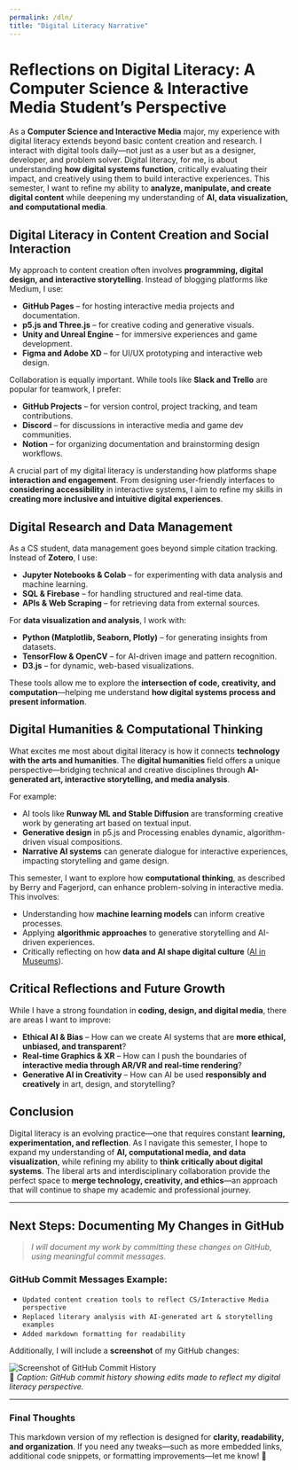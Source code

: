 ```yaml
---
permalink: /dln/
title: "Digital Literacy Narrative"
---
```


# **Reflections on Digital Literacy: A Computer Science & Interactive Media Student’s Perspective**  

As a **Computer Science and Interactive Media** major, my experience with digital literacy extends beyond basic content creation and research. I interact with digital tools daily—not just as a user but as a designer, developer, and problem solver. Digital literacy, for me, is about understanding **how digital systems function**, critically evaluating their impact, and creatively using them to build interactive experiences. This semester, I want to refine my ability to **analyze, manipulate, and create digital content** while deepening my understanding of **AI, data visualization, and computational media**.  

## **Digital Literacy in Content Creation and Social Interaction**  

My approach to content creation often involves **programming, digital design, and interactive storytelling**. Instead of blogging platforms like Medium, I use:  

- **GitHub Pages** – for hosting interactive media projects and documentation.  
- **p5.js and Three.js** – for creative coding and generative visuals.  
- **Unity and Unreal Engine** – for immersive experiences and game development.  
- **Figma and Adobe XD** – for UI/UX prototyping and interactive web design.  

Collaboration is equally important. While tools like **Slack and Trello** are popular for teamwork, I prefer:  

- **GitHub Projects** – for version control, project tracking, and team contributions.  
- **Discord** – for discussions in interactive media and game dev communities.  
- **Notion** – for organizing documentation and brainstorming design workflows.  

A crucial part of my digital literacy is understanding how platforms shape **interaction and engagement**. From designing user-friendly interfaces to **considering accessibility** in interactive systems, I aim to refine my skills in **creating more inclusive and intuitive digital experiences**.  

## **Digital Research and Data Management**  

As a CS student, data management goes beyond simple citation tracking. Instead of **Zotero**, I use:  

- **Jupyter Notebooks & Colab** – for experimenting with data analysis and machine learning.  
- **SQL & Firebase** – for handling structured and real-time data.  
- **APIs & Web Scraping** – for retrieving data from external sources.  

For **data visualization and analysis**, I work with:  

- **Python (Matplotlib, Seaborn, Plotly)** – for generating insights from datasets.  
- **TensorFlow & OpenCV** – for AI-driven image and pattern recognition.  
- **D3.js** – for dynamic, web-based visualizations.  

These tools allow me to explore the **intersection of code, creativity, and computation**—helping me understand **how digital systems process and present information**.  

## **Digital Humanities & Computational Thinking**  

What excites me most about digital literacy is how it connects **technology with the arts and humanities**. The **digital humanities** field offers a unique perspective—bridging technical and creative disciplines through **AI-generated art, interactive storytelling, and media analysis**.  

For example:  
- AI tools like **Runway ML and Stable Diffusion** are transforming creative work by generating art based on textual input.  
- **Generative design** in p5.js and Processing enables dynamic, algorithm-driven visual compositions.  
- **Narrative AI systems** can generate dialogue for interactive experiences, impacting storytelling and game design.  

This semester, I want to explore how **computational thinking**, as described by Berry and Fagerjord, can enhance problem-solving in interactive media. This involves:  
- Understanding how **machine learning models** can inform creative processes.  
- Applying **algorithmic approaches** to generative storytelling and AI-driven experiences.  
- Critically reflecting on how **data and AI shape digital culture** ([AI in Museums](https://www.transcript-publishing.com/978-3-8376-6710-3/ai-in-museums/?number=978-3-8394-6710-7)).  

## **Critical Reflections and Future Growth**  

While I have a strong foundation in **coding, design, and digital media**, there are areas I want to improve:  

- **Ethical AI & Bias** – How can we create AI systems that are **more ethical, unbiased, and transparent**?  
- **Real-time Graphics & XR** – How can I push the boundaries of **interactive media through AR/VR and real-time rendering**?  
- **Generative AI in Creativity** – How can AI be used **responsibly and creatively** in art, design, and storytelling?  

## **Conclusion**  

Digital literacy is an evolving practice—one that requires constant **learning, experimentation, and reflection**. As I navigate this semester, I hope to expand my understanding of **AI, computational media, and data visualization**, while refining my ability to **think critically about digital systems**. The liberal arts and interdisciplinary collaboration provide the perfect space to **merge technology, creativity, and ethics**—an approach that will continue to shape my academic and professional journey.  

---

## **Next Steps: Documenting My Changes in GitHub**  

> _I will document my work by committing these changes on GitHub, using meaningful commit messages._  

### **GitHub Commit Messages Example:**  
- `Updated content creation tools to reflect CS/Interactive Media perspective`  
- `Replaced literary analysis with AI-generated art & storytelling examples`  
- `Added markdown formatting for readability`  

Additionally, I will include a **screenshot** of my GitHub changes:  

![Screenshot of GitHub Commit History](your-screenshot-link.png)  
📌 _Caption: GitHub commit history showing edits made to reflect my digital literacy perspective._  

---

### **Final Thoughts**  
This markdown version of my reflection is designed for **clarity, readability, and organization**. If you need any tweaks—such as more embedded links, additional code snippets, or formatting improvements—let me know! 🚀

